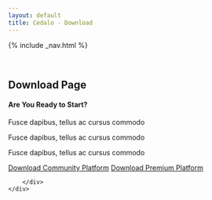 ```yaml
---
layout: default
title: Cedalo - Download
---
```


<section id="banner" class="banner" role="banner">
<!-- leave unchanged from here  --> 
    {% include _nav.html %}      
    <div class="container-fluid">
        <div class="row flex-start" class="align-items: flex-start;">
            <div class="col-md-12">
                <div class="banner-spacer">
                    <p>&nbsp;</p>
                </div>
            </div>
<!-- until here for nav menus to work smoothly  -->
            <div class="download">
                <h1 class="section-header">Download Page</h1>
                <div class="col-md-8 col-md-offset-2 text-center">
                    <h4>Are You Ready to Start?</h3>
                    <p>Fusce dapibus, tellus ac cursus commodo</p>
                    <p>Fusce dapibus, tellus ac cursus commodo</p>
                    <p>Fusce dapibus, tellus ac cursus commodo</p>
                    <a href="#" class="btn btn-large">Download Community Platform</a>
                    <a href="#" class="btn btn-large">Download Premium Platform</a>
                </div>
            </div>

        </div>
    </div>
</section><!-- banner -->

<!-- ab hier weitere container möglich --> 



